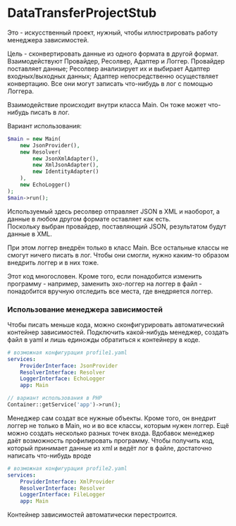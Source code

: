 # DataTransferProjectStub

Это - искусственный проект, нужный, чтобы иллюстрировать работу менеджера зависимостей.    

Цель - сконвертировать данные из одного формата в другой формат. 
Взаимодействуют Провайдер, Ресолвер, Адаптер и Логгер. 
Провайдер поставляет данные; Ресолвер анализирует их и выбирает Адаптер входных/выходных данных; Адаптер непосредственно осуществляет конвертацию. 
Все они могут записать что-нибудь в лог с помощью Логгера.    

Взаимодействие происходит внутри класса Main. Он тоже может что-нибудь писать в лог.    

Вариант использования:    

```php
$main = new Main(
    new JsonProvider(),
    new Resolver(
        new JsonXmlAdapter(),
        new XmlJsonAdapter(),
        new IdentityAdapter()
    ),
    new EchoLogger()
);
$main->run();
```

Используемый здесь ресолвер отправляет JSON в XML и наоборот, а данные в любом другом формате оставляет как есть.    
Поскольку выбран провайдер, поставляющий JSON, результатом будут данные в XML.    

При этом логгер внедрён только в класс Main. 
Все остальные классы не смогут ничего писать в лог. 
Чтобы они смогли, нужно каким-то образом внедрить логгер и в них тоже.    

Этот код многословен. Кроме того, если понадобится изменить программу - например, заменить эхо-логгер на 
логгер в файл - понадобится вручную отследить все места, где внедряется логгер. 

### Использование менеджера зависимостей

Чтобы писать меньше кода, можно сконфигурировать автоматический контейнер зависимостей. 
Подключить какой-нибудь менеджер, создать файл в yaml и лишь единожды обратиться к контейнеру в коде.

```yaml
# возможная конфигурация profile1.yaml
services:
    ProviderInterface: JsonProvider
    ResolverInterface: Resolver
    LoggerInterface: EchoLogger
    app: Main
```

```php
// вариант использования в PHP
Container::getService('app')->run();
```

Менеджер сам создат все нужные объекты. 
Кроме того, он внедрит логгер не только в Main, но и во все классы, которым нужен логгер. Ещё можно создать несколько разных точек входа. 
Вдобавок менеджер даёт возможность профилировать программу. Чтобы получить код, который принимает данные из xml и ведёт лог в файле, достаточно написать что-нибудь вроде 

```yaml
# возможная конфигурация profile2.yaml
services:
    ProviderInterface: XmlProvider
    ResolverInterface: Resolver
    LoggerInterface: FileLogger
    app: Main
```
Контейнер зависимостей автоматически перестроится.
